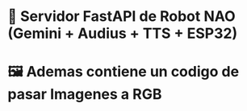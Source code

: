 # 🧠 Servidor FastAPI de Robot NAO (Gemini + Audius + TTS + ESP32)
# 🖼️ Ademas contiene un codigo de pasar Imagenes a RGB

